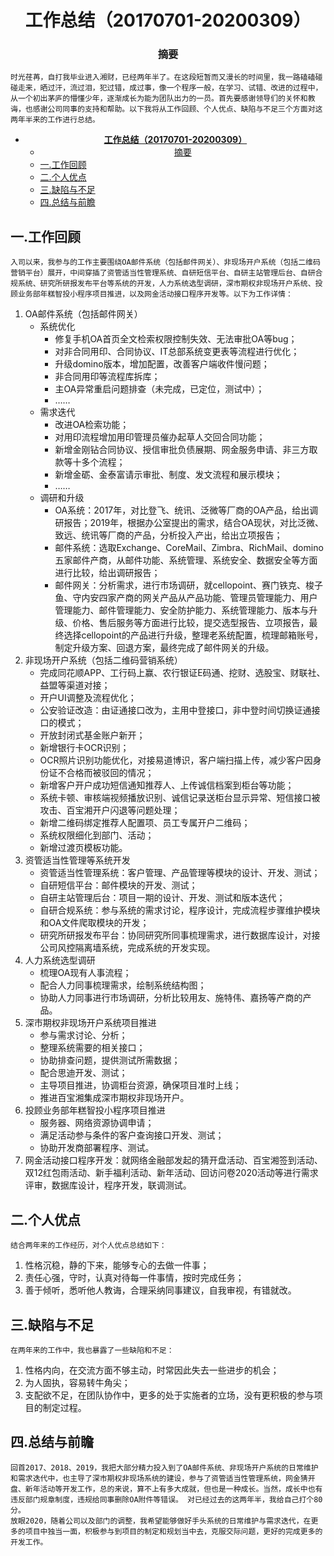 # <center>**工作总结（20170701-20200309）**</center>
### <center>摘要</center>
    时光荏苒，自打我毕业进入湘财，已经两年半了。在这段短暂而又漫长的时间里，我一路磕磕碰碰走来，晒过汗，流过泪，犯过错，成过事，像一个程序一般，在学习、试错、改进的过程中，从一个初出茅庐的懵懂少年，逐渐成长为能为团队出力的一员。首先要感谢领导们的关怀和教诲，也感谢公司同事的支持和帮助。以下我将从工作回顾、个人优点、缺陷与不足三个方面对这两年半来的工作进行总结。
<!-- TOC -->

- [<center>**工作总结（20170701-20200309）**</center>](#center%e5%b7%a5%e4%bd%9c%e6%80%bb%e7%bb%9320170701-20200309center)
    - [<center>摘要</center>](#center%e6%91%98%e8%a6%81center)
  - [一.工作回顾](#%e4%b8%80%e5%b7%a5%e4%bd%9c%e5%9b%9e%e9%a1%be)
  - [二.个人优点](#%e4%ba%8c%e4%b8%aa%e4%ba%ba%e4%bc%98%e7%82%b9)
  - [三.缺陷与不足](#%e4%b8%89%e7%bc%ba%e9%99%b7%e4%b8%8e%e4%b8%8d%e8%b6%b3)
  - [四.总结与前瞻](#%e5%9b%9b%e6%80%bb%e7%bb%93%e4%b8%8e%e5%89%8d%e7%9e%bb)

<!-- /TOC -->
## 一.工作回顾
    入司以来，我参与的工作主要围绕OA邮件系统（包括邮件网关）、非现场开户系统（包括二维码营销平台）展开，中间穿插了资管适当性管理系统、自研短信平台、自研主站管理后台、自研合规系统、研究所研报发布平台等系统的开发，人力系统选型调研，深市期权非现场开户系统、投顾业务部年糕智投小程序项目推进，以及网金活动接口程序开发等。以下为工作详情：
1. OA邮件系统（包括邮件网关）
    - 系统优化
        - 修复手机OA首页全文检索权限控制失效、无法审批OA等bug；
        - 对非合同用印、合同协议、IT总部系统变更表等流程进行优化；
        - 升级domino版本，增加配置，改善客户端收件慢问题；
        - 非合同用印等流程库拆库；
        - 主OA异常重启问题排查（未完成，已定位，测试中）；
        - ……
    - 需求迭代
        - 改进OA检索功能；
        - 对用印流程增加用印管理员催办起草人交回合同功能；
        - 新增金刚钻合同协议、授信审批负债展期、网金服务申请、非三方取款等十多个流程；
        - 新增金砺、金泰富请示审批、制度、发文流程和展示模块；
        - ……
    - 调研和升级
        - OA系统：2017年，对比登飞、统讯、泛微等厂商的OA产品，给出调研报告；2019年，根据办公室提出的需求，结合OA现状，对比泛微、致远、统讯等厂商的产品，分析投入产出，给出立项报告；
        - 邮件系统：选取Exchange、CoreMail、Zimbra、RichMail、domino五家邮件产商，从邮件功能、系统管理、系统安全、数据安全等方面进行比较，给出调研报告；
        - 邮件网关：分析需求，进行市场调研，就cellopoint、赛门铁克、梭子鱼、守内安四家产商的网关产品从产品功能、管理员管理能力、用户管理能力、邮件管理能力、安全防护能力、系统管理能力、版本与升级、价格、售后服务等方面进行比较，提交选型报告、立项报告，最终选择cellopoint的产品进行升级，整理老系统配置，梳理邮箱账号，制定升级方案、回退方案，最终完成了邮件网关的升级。
2. 非现场开户系统（包括二维码营销系统）
    - 完成同花顺APP、工行码上赢、农行银证E码通、挖财、选股宝、财联社、益盟等渠道对接；
    - 开户UI调整及流程优化；
    - 公安验证改造：由证通接口改为，主用中登接口，非中登时间切换证通接口的模式；
    - 开放封闭式基金账户新开；
    - 新增银行卡OCR识别；
    - OCR照片识别功能优化，对接易道博识，客户端扫描上传，减少客户因身份证不合格而被驳回的情况；
    - 新增客户开户成功短信通知推荐人、上传诚信档案到柜台等功能；
    - 系统卡顿、审核端视频播放识别、诚信记录送柜台显示异常、短信接口被攻击、百宝湘开户闪退等问题处理；
    - 新增二维码绑定推荐人配置项、员工专属开户二维码；
    - 系统权限细化到部门、活动；
    - 新增过渡页模板功能。
3. 资管适当性管理等系统开发
    - 资管适当性管理系统：客户管理、产品管理等模块的设计、开发、测试；
    - 自研短信平台：邮件模块的开发、测试；
    - 自研主站管理后台：项目一期的设计、开发、测试和版本迭代；
    - 自研合规系统：参与系统的需求讨论，程序设计，完成流程步骤维护模块和OA文件爬取模块的开发；
    - 研究所研报发布平台：协同研究所同事梳理需求，进行数据库设计，对接公司风控隔离墙系统，完成系统的开发实现。
4. 人力系统选型调研
    - 梳理OA现有人事流程；
    - 配合人力同事梳理需求，绘制系统结构图；
    - 协助人力同事进行市场调研，分析比较用友、施特伟、嘉扬等产商的产品。
5. 深市期权非现场开户系统项目推进
    - 参与需求讨论、分析；
    - 整理系统需要的相关接口；
    - 协助排查问题，提供测试所需数据；
    - 配合思迪开发、测试；
    - 主导项目推进，协调柜台资源，确保项目准时上线；
    - 推进百宝湘集成深市期权非现场开户。
6. 投顾业务部年糕智投小程序项目推进
    - 服务器、网络资源协调申请；
    - 满足活动参与条件的客户查询接口开发、测试；
    - 协助开发商部署程序、测试。
7. 网金活动接口程序开发：就网络金融部发起的猜开盘活动、百宝湘签到活动、双12红包雨活动、新手福利活动、新年活动、回访问卷2020活动等进行需求评审，数据库设计，程序开发，联调测试。
## 二.个人优点
    结合两年来的工作经历，对个人优点总结如下：
1. 性格沉稳，静的下来，能够专心的去做一件事；
2. 责任心强，守时，认真对待每一件事情，按时完成任务；
3. 善于倾听，悉听他人教诲，合理采纳同事建议，自我审视，有错就改。
## 三.缺陷与不足
    在两年来的工作中，我也暴露了一些缺陷和不足：
1. 性格内向，在交流方面不够主动，时常因此失去一些进步的机会；
2. 为人固执，容易转牛角尖；
3. 支配欲不足，在团队协作中，更多的处于实施者的立场，没有更积极的参与项目的制定过程。
## 四.总结与前瞻
    回首2017、2018、2019，我把大部分精力投入到了OA邮件系统、非现场开户系统的日常维护和需求迭代中，也主导了深市期权非现场系统的建设，参与了资管适当性管理系统，网金猜开盘、新年活动等开发工作，总的来说，算不上有多大成就，但也是一种成长。当然，成长中也有违反部门规章制度，违规给同事删除OA附件等错误。 对已经过去的这两年半，我给自己打个80分。 
    放眼2020，随着公司以及部门的调整，我希望能够做好手头系统的日常维护与需求迭代，在更多的项目中独当一面，积极参与到项目的制定和规划当中去，克服交际问题，更好的完成更多的开发工作。